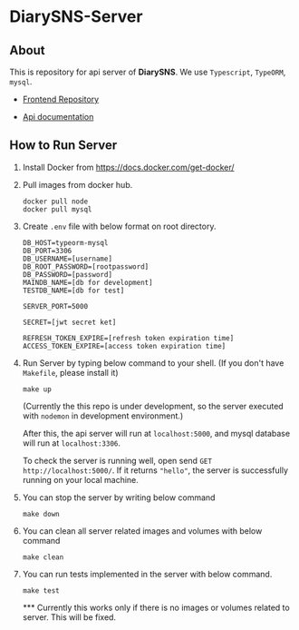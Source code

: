 # DiarySNS-Server

## About

This is repository for api server of **DiarySNS**.
We use `Typescript`, `TypeORM`, `mysql`.

- <a href=https://github.com/jun-jungin-web-study/DiarySNS-Client> Frontend Repository </a>

- <a href=https://github.com/jun-jungin-web-study/DiarySNS-Server/tree/main/src/controller#diarysns-api-specifications>Api documentation </a>

## How to Run Server

1. Install Docker from https://docs.docker.com/get-docker/
2. Pull images from docker hub.

   ```
   docker pull node
   docker pull mysql
   ```

3. Create `.env` file with below format on root directory.

   ```
   DB_HOST=typeorm-mysql
   DB_PORT=3306
   DB_USERNAME=[username]
   DB_ROOT_PASSWORD=[rootpassword]
   DB_PASSWORD=[password]
   MAINDB_NAME=[db for development]
   TESTDB_NAME=[db for test]

   SERVER_PORT=5000

   SECRET=[jwt secret ket]

   REFRESH_TOKEN_EXPIRE=[refresh token expiration time]
   ACCESS_TOKEN_EXPIRE=[access token expiration time]
   ```

4. Run Server by typing below command to your shell. (If you don't have `Makefile`, please install it)

   ```
   make up
   ```

   (Currently the this repo is under development, so the server executed with `nodemon` in development environment.)

   After this, the api server will run at `localhost:5000`, and mysql database will run at `localhost:3306`.

   To check the server is running well, open send `GET http://localhost:5000/`. If it returns `"hello"`, the server is successfully running on your local machine.

5. You can stop the server by writing below command
   ```
   make down
   ```
6. You can clean all server related images and volumes with below command
   ```
   make clean
   ```
7. You can run tests implemented in the server with below command.
   ```
   make test
   ```
   \*\*\* Currently this works only if there is no images or volumes related to server. This will be fixed.
